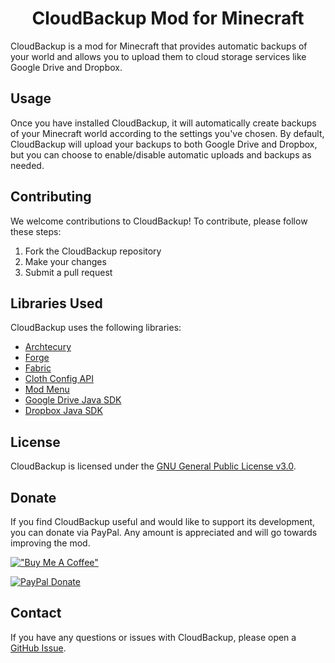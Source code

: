 <div style="text-align: center;">

# CloudBackup Mod for Minecraft

</div>

CloudBackup is a mod for Minecraft that provides automatic backups of your world and allows you to upload them to cloud storage services like Google Drive and Dropbox.

## Usage

Once you have installed CloudBackup, it will automatically create backups of your Minecraft world according to the settings you've chosen. By default, CloudBackup will upload your backups to both Google Drive and Dropbox, but you can choose to enable/disable automatic uploads and backups as needed.

## Contributing

We welcome contributions to CloudBackup! To contribute, please follow these steps:

1. Fork the CloudBackup repository
2. Make your changes
3. Submit a pull request

## Libraries Used

CloudBackup uses the following libraries:

- [Archtecury](https://github.com/Archtecury/Archtecury)
- [Forge](https://github.com/MinecraftForge/MinecraftForge)
- [Fabric](https://github.com/FabricMC/fabric)
- [Cloth Config API](https://github.com/shedaniel/ClothConfig/)
- [Mod Menu](https://github.com/TerraformersMC/ModMenu)
- [Google Drive Java SDK](https://developers.google.com/drive)
- [Dropbox Java SDK](https://github.com/dropbox/dropbox-sdk-java)

## License

CloudBackup is licensed under the [GNU General Public License v3.0](https://www.gnu.org/licenses/gpl-3.0.en.html).

## Donate
If you find CloudBackup useful and would like to support its development, you can donate via PayPal. Any amount is appreciated and will go towards improving the mod.

[!["Buy Me A Coffee"](https://www.buymeacoffee.com/assets/img/custom_images/orange_img.png)](https://www.buymeacoffee.com/nardole)

[![PayPal Donate](https://www.paypalobjects.com/en_US/i/btn/btn_donate_LG.gif)](https://www.paypal.com/donate?hosted_button_id=UR9UB5FNVDVTU)

## Contact

If you have any questions or issues with CloudBackup, please open a [GitHub Issue](https://github.com/btmluiz/cloudbackup/issues).
